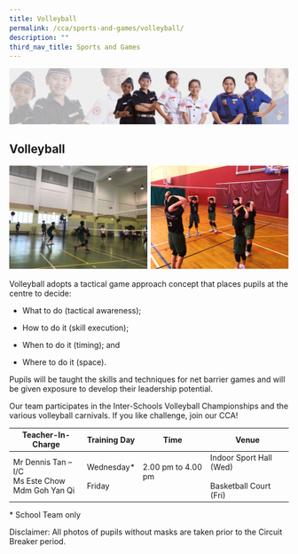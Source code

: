 ```yaml
---
title: Volleyball
permalink: /cca/sports-and-games/volleyball/
description: ""
third_nav_title: Sports and Games
---
```


![](/images/About%20Us/subbanner2.jpg)


## **Volleyball**

![](/images/CCA/Volleyball%201.png)


Volleyball adopts a tactical game approach concept that places pupils at the centre to decide:

  

*   What to do (tactical awareness);

  

*   How to do it (skill execution);

  

*   When to do it (timing); and

  

*   Where to do it (space).

  

Pupils will be taught the skills and techniques for net barrier games and will be given exposure to develop their leadership potential.

  

Our team participates in the Inter-Schools Volleyball Championships and the various volleyball carnivals. If you like challenge, join our CCA!


<table>
<thead>
  <tr>
    <th>Teacher-In-Charge</th>
    <th>Training Day</th>
    <th>Time</th>
    <th>Venue</th>
  </tr>
</thead>
<tbody>
  <tr>
    <td>Mr Dennis Tan – I/C<br>Ms Este Chow<br>Mdm Goh Yan Qi</td>
    <td>Wednesday*<br><br>Friday<br></td>
    <td>2.00 pm to 4.00 pm<br><br></td>
    <td>Indoor Sport Hall (Wed)<br><br>Basketball Court (Fri)</td>
  </tr>
</tbody>
</table>

\* School Team only

  

Disclaimer: All photos of pupils without masks are taken prior to the Circuit Breaker period.